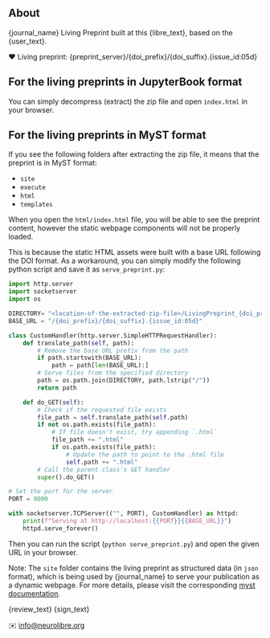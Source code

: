 
## About 

{journal_name} Living Preprint built at this {libre_text}, based on the {user_text}. 

❤️ Living preprint: {preprint_server}/{doi_prefix}/{doi_suffix}.{issue_id:05d}

## For the living preprints in JupyterBook format 

You can simply decompress (extract) the zip file and open `index.html` in your browser.

## For the living preprints in MyST format 

If you see the following folders after extracting the zip file, it means that the preprint is in MyST format:

- `site`
- `execute`
- `html`
- `templates`

When you open the `html/index.html` file, you will be able to see the preprint content, however the static webpage components will not be properly loaded. 

This is because the static HTML assets were built with a base URL following the DOI format. As a workaround, you can simply modify the following python script and save it as `serve_preprint.py`:

```python
import http.server
import socketserver
import os

DIRECTORY= "<location-of-the-extracted-zip-file>/LivingPreprint_{doi_prefix}_{doi_suffix}_{journal_name}_{issue_id:05d}_{commit_fork}/html"
BASE_URL = "/{doi_prefix}/{doi_suffix}.{issue_id:05d}"

class CustomHandler(http.server.SimpleHTTPRequestHandler):
    def translate_path(self, path):
        # Remove the base URL prefix from the path
        if path.startswith(BASE_URL):
            path = path[len(BASE_URL):]
        # Serve files from the specified directory
        path = os.path.join(DIRECTORY, path.lstrip("/"))
        return path

    def do_GET(self):
        # Check if the requested file exists
        file_path = self.translate_path(self.path)
        if not os.path.exists(file_path):
            # If file doesn't exist, try appending `.html`
            file_path += ".html"
            if os.path.exists(file_path):
                # Update the path to point to the .html file
                self.path += ".html"
        # Call the parent class's GET handler
        super().do_GET()

# Set the port for the server
PORT = 8000

with socketserver.TCPServer(("", PORT), CustomHandler) as httpd:
    print(f"Serving at http://localhost:{{PORT}}{{BASE_URL}}")
    httpd.serve_forever()
```

Then you can run the script (`python serve_preprint.py`) and open the given URL in your browser.

Note: The `site` folder contains the living preprint as structured data (in `json` format), which is being used by {journal_name} to serve your publication as a dynamic webpage. For more details, please visit the corresponding [myst documentation](https://mystmd.org/guide/deployment).

{review_text} 
{sign_text}

✉️ info@neurolibre.org